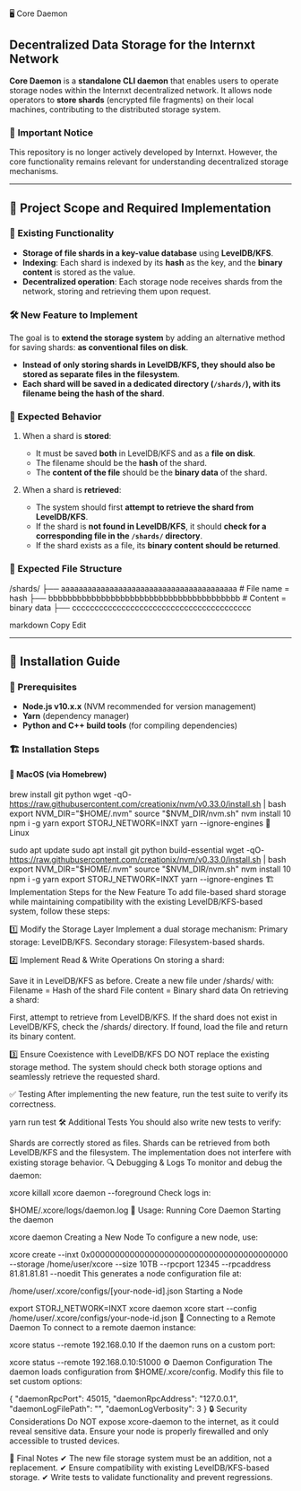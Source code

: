 🖥️ Core Daemon

## **Decentralized Data Storage for the Internxt Network**

**Core Daemon** is a **standalone CLI daemon** that enables users to operate storage nodes within the Internxt decentralized network. It allows node operators to **store shards** (encrypted file fragments) on their local machines, contributing to the distributed storage system.

### 🚨 **Important Notice**
This repository is no longer actively developed by Internxt. However, the core functionality remains relevant for understanding decentralized storage mechanisms.

---

## 📌 **Project Scope and Required Implementation**

### **🔹 Existing Functionality**
- **Storage of file shards in a key-value database** using **LevelDB/KFS**.
- **Indexing**: Each shard is indexed by its **hash** as the key, and the **binary content** is stored as the value.
- **Decentralized operation**: Each storage node receives shards from the network, storing and retrieving them upon request.

### **🛠️ New Feature to Implement**
The goal is to **extend the storage system** by adding an alternative method for saving shards: **as conventional files on disk**.

- **Instead of only storing shards in LevelDB/KFS, they should also be stored as separate files in the filesystem**.
- **Each shard will be saved in a dedicated directory (`/shards/`), with its filename being the hash of the shard**.

### **🔹 Expected Behavior**
1. When a shard is **stored**:
   - It must be saved **both** in LevelDB/KFS and as a **file on disk**.
   - The filename should be the **hash** of the shard.
   - The **content of the file** should be the **binary data** of the shard.

2. When a shard is **retrieved**:
   - The system should first **attempt to retrieve the shard from LevelDB/KFS**.
   - If the shard is **not found in LevelDB/KFS**, it should **check for a corresponding file in the `/shards/` directory**.
   - If the shard exists as a file, its **binary content should be returned**.

### **📁 Expected File Structure**
/shards/ ├── aaaaaaaaaaaaaaaaaaaaaaaaaaaaaaaaaaaaaaaa # File name = hash ├── bbbbbbbbbbbbbbbbbbbbbbbbbbbbbbbbbbbbbbbb # Content = binary data ├── cccccccccccccccccccccccccccccccccccccccc

markdown
Copy
Edit

---

## 🚀 **Installation Guide**

### **🔧 Prerequisites**
- **Node.js v10.x.x** (NVM recommended for version management)
- **Yarn** (dependency manager)
- **Python and C++ build tools** (for compiling dependencies)

### **🏗️ Installation Steps**

#### 🔹 **MacOS (via Homebrew)**

brew install git python
wget -qO- https://raw.githubusercontent.com/creationix/nvm/v0.33.0/install.sh | bash
export NVM_DIR="$HOME/.nvm"
source "$NVM_DIR/nvm.sh"
nvm install 10
npm i -g yarn
export STORJ_NETWORK=INXT
yarn --ignore-engines
🔹 Linux

sudo apt update
sudo apt install git python build-essential
wget -qO- https://raw.githubusercontent.com/creationix/nvm/v0.33.0/install.sh | bash
export NVM_DIR="$HOME/.nvm"
source "$NVM_DIR/nvm.sh"
nvm install 10
npm i -g yarn
export STORJ_NETWORK=INXT
yarn --ignore-engines
🏗 Implementation Steps for the New Feature
To add file-based shard storage while maintaining compatibility with the existing LevelDB/KFS-based system, follow these steps:

1️⃣ Modify the Storage Layer
Implement a dual storage mechanism:
Primary storage: LevelDB/KFS.
Secondary storage: Filesystem-based shards.

2️⃣ Implement Read & Write Operations
On storing a shard:

Save it in LevelDB/KFS as before.
Create a new file under /shards/ with:
Filename = Hash of the shard
File content = Binary shard data
On retrieving a shard:

First, attempt to retrieve from LevelDB/KFS.
If the shard does not exist in LevelDB/KFS, check the /shards/ directory.
If found, load the file and return its binary content.

3️⃣ Ensure Coexistence with LevelDB/KFS
DO NOT replace the existing storage method.
The system should check both storage options and seamlessly retrieve the requested shard.

✅ Testing
After implementing the new feature, run the test suite to verify its correctness.

yarn run test
🛠️ Additional Tests
You should also write new tests to verify:

Shards are correctly stored as files.
Shards can be retrieved from both LevelDB/KFS and the filesystem.
The implementation does not interfere with existing storage behavior.
🔍 Debugging & Logs
To monitor and debug the daemon:

xcore killall
xcore daemon --foreground
Check logs in:


$HOME/.xcore/logs/daemon.log
🔌 Usage: Running Core Daemon
Starting the daemon

xcore daemon
Creating a New Node
To configure a new node, use:


xcore create --inxt 0x0000000000000000000000000000000000000000 --storage /home/user/xcore --size 10TB --rpcport 12345 --rpcaddress 81.81.81.81 --noedit
This generates a node configuration file at:

/home/user/.xcore/configs/[your-node-id].json
Starting a Node

export STORJ_NETWORK=INXT
xcore daemon
xcore start --config /home/user/.xcore/configs/your-node-id.json
📡 Connecting to a Remote Daemon
To connect to a remote daemon instance:


xcore status --remote 192.168.0.10
If the daemon runs on a custom port:


xcore status --remote 192.168.0.10:51000
⚙ Daemon Configuration
The daemon loads configuration from $HOME/.xcore/config.
Modify this file to set custom options:


{
  "daemonRpcPort": 45015,
  "daemonRpcAddress": "127.0.0.1",
  "daemonLogFilePath": "",
  "daemonLogVerbosity": 3
}
🔒 Security Considerations
Do NOT expose xcore-daemon to the internet, as it could reveal sensitive data.
Ensure your node is properly firewalled and only accessible to trusted devices.

📝 Final Notes
✔ The new file storage system must be an addition, not a replacement.
✔ Ensure compatibility with existing LevelDB/KFS-based storage.
✔ Write tests to validate functionality and prevent regressions.
